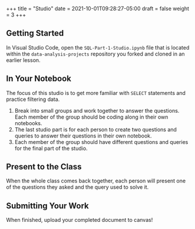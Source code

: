 +++
title = "Studio"
date = 2021-10-01T09:28:27-05:00
draft = false
weight = 3
+++

## Getting Started

In Visual Studio Code, open the `SQL-Part-1-Studio.ipynb` file that is located within the `data-analysis-projects` repository you forked and cloned in an earlier lesson.

## In Your Notebook

The focus of this studio is to get more familiar with `SELECT` statements and practice filtering data.
 
1. Break into small groups and work together to answer the questions.  Each member of the group should be coding along in their own notebooks.  
1. The last studio part is for each person to create two questions and queries to answer their questions in their own notebook.  
1. Each member of the group should have different questions and queries for the final part of the studio.
 
## Present to the Class

When the whole class comes back together, each person will present one of the questions they asked and the query used to solve it.

## Submitting Your Work

When finished, upload your completed document to canvas!
